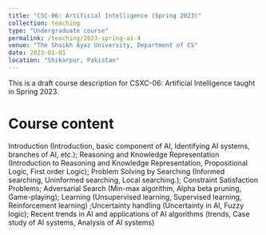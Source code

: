 ```yaml
---
title: "CSC-06: Artificial Intelligence (Spring 2023)"
collection: teaching
type: "Undergraduate course"
permalink: /teaching/2023-spring-ai-4
venue: "The Shaikh Ayaz University, Department of CS"
date: 2023-01-01
location: "Shikarpur, Pakistan"
---
```


This is a draft course description for CSXC-06: Artificial Intelligence taught in Spring 2023.

Course content
======
Introduction (Introduction, basic component of AI, Identifying AI systems, branches of AI, etc.); Reasoning and Knowledge Representation (Introduction to Reasoning and Knowledge Representation, Propositional Logic, First order Logic); Problem Solving by Searching (Informed searching, Uninformed searching, Local searching.); Constraint Satisfaction Problems; Adversarial Search (Min-max algorithm, Alpha beta pruning, Game-playing); Learning (Unsupervised learning, Supervised learning, Reinforcement learning) ;Uncertainty handling (Uncertainty in AI, Fuzzy logic); Recent trends in AI and applications of AI algorithms (trends, Case study of AI systems, Analysis of AI systems) 

<!-- Heading 1
======

Heading 2
======

Heading 3
====== -->
